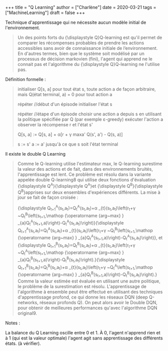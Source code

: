 +++
title = "Q Learning"
author = ["Charlène"]
date = 2020-03-21
tags = ["MachineLearning"]
draft = false
+++

Technique d'apprentissage qui ne nécessite aucun modèle initial de l'environnement.

> Un des points forts du {\displaystyle Q}Q-learning est qu'il permet de comparer les récompenses probables de prendre les actions accessibles sans avoir de connaissance initiale de l’environnement. En d'autres termes, bien que le système soit modélisé par un processus de décision markovien (fini), l'agent qui apprend ne le connait pas et l'algorithme du {\displaystyle Q}Q-learning ne l'utilise pas.

Définition formelle :

> initialiser Q[s, a] pour tout état s, toute action a de façon arbitraire, mais Q(état terminal, a) = 0 pour tout action a
>
> répéter
>       //début d'un épisode
>       initialiser l'état s
>
> répéter
> 	 //étape d'un épisode
> 	 choisir une action a depuis s en utilisant la politique spécifiée par Q (par exemple ε-greedy)
> 	 exécuter l'action a
> 	 observer la récompense r et l'état s'
>
> Q[s, a] := Q[s, a] + α[r + γ maxa' Q(s', a') - Q(s, a)]
>
> 	 s := s'
> 	 a := a'
> jusqu'à ce que s soit l'état terminal

Il existe le double Q Learning

> Comme le Q-learning utilise l'estimateur max, le Q-learning surestime la valeur des actions et de fait, dans des environnements bruités, l'apprentissage est lent. Ce problème est résolu dans la variante appelée double Q-learning8 qui utilise deux fonctions d'évaluation {\displaystyle Q<sup>A</sup>}{\displaystyle Q<sup>A</sup>}et {\displaystyle Q<sup>B</sup>}{\displaystyle Q<sup>B</sup>}apprises sur deux ensembles d'expériences différents. La mise à jour se fait de façon croisée :
>
> {\displaystyle Q<sub>t+1</sub><sup>A</sup>(s<sub>t</sub>,a<sub>t</sub>)=Q<sub>t</sub><sup>A</sup>(s<sub>t</sub>,a<sub>t</sub>)+&alpha; \_{t}(s<sub>t</sub>,a<sub>t</sub>)\left(r<sub>t</sub>+&gamma; ~Q<sub>t</sub><sup>B</sup>\left(s<sub>t+1</sub>,\mathop {\operatorname {arg~max} } \_{a}Q<sub>t</sub><sup>A</sup>(s<sub>t+1</sub>,a)\right)-Q<sub>t</sub><sup>A</sup>(s<sub>t</sub>,a<sub>t</sub>)\right)}{\displaystyle Q<sub>t+1</sub><sup>A</sup>(s<sub>t</sub>,a<sub>t</sub>)=Q<sub>t</sub><sup>A</sup>(s<sub>t</sub>,a<sub>t</sub>)+&alpha; \_{t}(s<sub>t</sub>,a<sub>t</sub>)\left(r<sub>t</sub>+&gamma; ~Q<sub>t</sub><sup>B</sup>\left(s<sub>t+1</sub>,\mathop {\operatorname {arg~max} } \_{a}Q<sub>t</sub><sup>A</sup>(s<sub>t+1</sub>,a)\right)-Q<sub>t</sub><sup>A</sup>(s<sub>t</sub>,a<sub>t</sub>)\right)}, et
> {\displaystyle Q<sub>t+1</sub><sup>B</sup>(s<sub>t</sub>,a<sub>t</sub>)=Q<sub>t</sub><sup>B</sup>(s<sub>t</sub>,a<sub>t</sub>)+&alpha; \_{t}(s<sub>t</sub>,a<sub>t</sub>)\left(r<sub>t</sub>+&gamma; ~Q<sub>t</sub><sup>A</sup>\left(s<sub>t+1</sub>,\mathop {\operatorname {arg~max} } \_{a}Q<sub>t</sub><sup>B</sup>(s<sub>t+1</sub>,a)\right)-Q<sub>t</sub><sup>B</sup>(s<sub>t</sub>,a<sub>t</sub>)\right).}{\displaystyle Q<sub>t+1</sub><sup>B</sup>(s<sub>t</sub>,a<sub>t</sub>)=Q<sub>t</sub><sup>B</sup>(s<sub>t</sub>,a<sub>t</sub>)+&alpha; \_{t}(s<sub>t</sub>,a<sub>t</sub>)\left(r<sub>t</sub>+&gamma; ~Q<sub>t</sub><sup>A</sup>\left(s<sub>t+1</sub>,\mathop {\operatorname {arg~max} } \_{a}Q<sub>t</sub><sup>B</sup>(s<sub>t+1</sub>,a)\right)-Q<sub>t</sub><sup>B</sup>(s<sub>t</sub>,a<sub>t</sub>)\right).}
> Comme la valeur estimée est évaluée en utilisant une autre politique, le problème de la surestimation est résolu. L'apprentissage de l'algorithme à ensemble peut être effectué en utilisant des techniques d'apprentissage profond, ce qui donne les réseaux DQN (deep Q-networks, réseaux profonds Q). On peut alors avoir le Double DQN, pour obtenir de meilleures performances qu'avec l'algorithme DQN original9.

Notes :

La balance du Q Learning oscille entre 0 et 1. À 0, l'agent n'apprend rien et à 1 (qui est la valeur optimale) l'agent agit sans apprentissage des différents états. (à vérifier).
